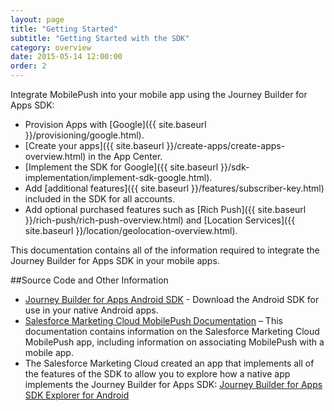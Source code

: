 ```yaml
---
layout: page
title: "Getting Started"
subtitle: "Getting Started with the SDK"
category: overview
date: 2015-05-14 12:00:00
order: 2
---
```

Integrate MobilePush into your mobile app using the Journey Builder for Apps SDK:

* Provision Apps with [Google]({{ site.baseurl }}/provisioning/google.html).
* [Create your apps]({{ site.baseurl }}/create-apps/create-apps-overview.html) in the App Center.
* [Implement the SDK for Google]({{ site.baseurl }}/sdk-implementation/implement-sdk-google.html).
* Add [additional features]({{ site.baseurl }}/features/subscriber-key.html) included in the SDK for all accounts.
* Add optional purchased features such as [Rich Push]({{ site.baseurl }}/rich-push/rich-push-overview.html) and [Location Services]({{ site.baseurl }}/location/geolocation-overview.html).

This documentation contains all of the information required to integrate the Journey Builder for Apps SDK in your mobile apps.

##Source Code and Other Information

* <a href="https://github.com/ExactTarget/JB4A-SDK-Android" target="_blank">Journey Builder for Apps Android SDK</a> - Download the Android SDK for use in your native Android apps.
* <a href="http://help.exacttarget.com/en/documentation/mobilepush/" target="_blank">Salesforce Marketing Cloud MobilePush Documentation</a> – This documentation contains information on the Salesforce Marketing Cloud MobilePush app, including information on associating MobilePush with a mobile app.
* The Salesforce Marketing Cloud created an app that implements all of the features of the SDK to allow you to explore how a native app implements the Journey Builder for Apps SDK: <a href="https://github.com/ExactTarget/JB4A-SDK-Android/tree/master/JB4A-SDK-Explorer" target="_blank">Journey Builder for Apps SDK Explorer for Android</a> 
